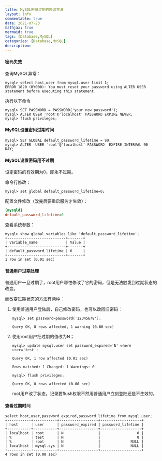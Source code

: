 ```yaml
---
title: MySQL密码过期的修改方法
layout: info
commentable: true
date: 2021-07-23
mathjax: true
mermaid: true
tags: [Database,MySQL]
categories: [Database,MySQL]
description: 
---
```


#### 密码失效

查询MySQL异常：

```
mysql> select host,user from mysql.user limit 1;
ERROR 1820 (HY000): You must reset your password using ALTER USER statement before executing this statement.
```

<!--more-->

执行以下命令

```mysql
mysql> SET PASSWORD = PASSWORD('your new password');
mysql> ALTER USER 'root'@'localhost' PASSWORD EXPIRE NEVER;
mysql> flush privileges;
```

#### MySQL设置密码过期时间

```mysql
mysql> SET GLOBAL default_password_lifetime = 90;
mysql> ALTER  USER 'root'@'localhost' PASSWORD  EXPIRE INTERVAL 90 DAY;
```

#### MySQL设置密码用不过期

设定密码的有效期为0，即永不过期。

命令行修改：

```mysql
mysql> set global default_password_lifetime=0;
```

配置文件修改（改完后要重启服务才生效）：

```ini
[mysqld]
default_password_lifetime=0
```

查看系统参数：

```
mysql> show global variables like 'default_password_lifetime';
+---------------------------+-------+
| Variable_name             | Value |
+---------------------------+-------+
| default_password_lifetime | 0     |
+---------------------------+-------+
1 row in set (0.01 sec)
```

#### 普通用户过期处理

普通用户一旦过期了，root用户哪怕修改了它的密码，但是无法触发到过期状态的改变。

而改变过期状态的方法有两种：

1. 使用普通用户登陆后，自己修改密码，也可以改回旧密码：

   ```mysql
   mysql> set password=password('12345678');
   
   Query OK, 0 rows affected, 1 warning (0.00 sec)
   ```

2. 使用root用户把过期的值改为N；

   ```mysql
   mysql> update mysql.user set password_expired='N' where user='test';
   
   Query OK, 1 row affected (0.01 sec)
   
   Rows matched: 1 Changed: 1 Warnings: 0
   
   mysql> flush privileges;
   
   Query OK, 0 rows affected (0.00 sec)
   ```

   root用户改了状态，记录要flush权限不然用普通用户立刻登陆还是不生效的。

#### 查看过期时间

```mysql
select host,user,password_expired,password_lifetime from mysql.user;
+-----------+-----------+------------------+-------------------+
| host      | user      | password_expired | password_lifetime |
+-----------+-----------+------------------+-------------------+
| localhost | root      | N                |                 0 |
| %         | test      | N                |                 0 |
| %         | root      | N                |              NULL |
| localhost | mysql.sys | N                |              NULL |
+-----------+-----------+------------------+-------------------+
4 rows in set (0.00 sec)
```

